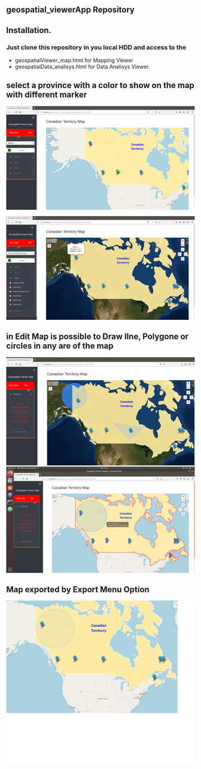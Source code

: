 ## geospatial_viewerApp Repository
## Installation.
### Just clone this repository in you local HDD and access to the 
- geospatialViewer_map.html for Mapping Viewer
- geospatialData_analisys.html for Data Analisys Viewer.


## select a province with a color to show on the map with different marker
 ![Image of Yaktocat](https://github.com/Canadian-Geospatial-Platform/geospatial_viewerApp/blob/master/img/4.png)

 
 ![Image of Yaktocat](https://github.com/Canadian-Geospatial-Platform/geospatial_viewerApp/blob/master/img/2.png)
 
 ## in Edit Map is possible to Draw lIne, Polygone or circles in any are of the map
 ![Image of Yaktocat](https://github.com/Canadian-Geospatial-Platform/geospatial_viewerApp/blob/master/img/3.png)
 ![Image of Yaktocat](https://github.com/Canadian-Geospatial-Platform/geospatial_viewerApp/blob/master/img/drawcircle.png)
 
 ## Map exported by Export Menu Option
  ![Image of Yaktocat](https://github.com/Canadian-Geospatial-Platform/geospatial_viewerApp/blob/master/img/exported_toPNG.png) 


 
